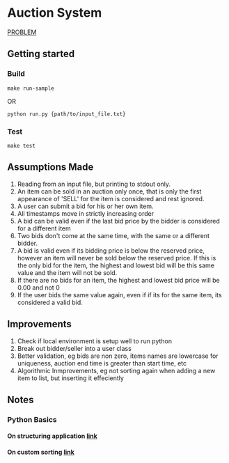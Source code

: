 # Auction System

[PROBLEM](PROBLEM.md)

## Getting started

### Build

`make run-sample`

OR

`python run.py {path/to/input_file.txt}`

### Test

`make test`

## Assumptions Made

1. Reading from an input file, but printing to stdout only.
2. An item can be sold in an auction only once, that is only the first appearance of 'SELL' for the item is considered and rest ignored.
3. A user can submit a bid for his or her own item.
4. All timestamps move in strictly increasing order
5. A bid can be valid even if the last bid price by the bidder is considered for a different item
6. Two bids don't come at the same time, with the same or a different bidder.
7. A bid is valid even if its bidding price is below the reserved price, however an item will never be sold below the reserved price. If this is the only bid for the item, the highest and lowest bid will be this same value and the item will not be sold.
8. If there are no bids for an item, the highest and lowest bid price will be 0.00 and not 0
9. If the user bids the same value again, even if if its for the same item, its considered a valid bid.

## Improvements

1. Check if local environment is setup well to run python
2. Break out bidder/seller into a user class
3. Better validation, eg bids are non zero, items names are lowercase for uniqueness, auction end time is greater than start time, etc
4. Algorithmic Inmprovements, eg not sorting again when adding a new item to list, but inserting it effeciently

## Notes

### Python Basics

#### On structuring application [link](https://www.kennethreitz.org/essays/repository-structure-and-python)
#### On custom sorting [link](https://portingguide.readthedocs.io/en/latest/comparisons.html)